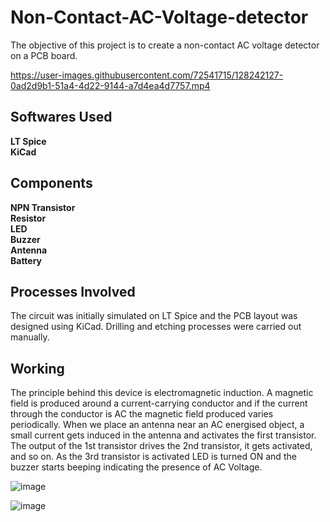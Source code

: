 # Non-Contact-AC-Voltage-detector
The objective of this project is to create a non-contact AC voltage detector on a PCB board.

https://user-images.githubusercontent.com/72541715/128242127-0ad2d9b1-51a4-4d22-9144-a7d4ea4d7757.mp4

## Softwares Used
**LT Spice  
KiCad** 

## Components
**NPN Transistor  
Resistor  
LED  
Buzzer  
Antenna  
Battery**

## Processes Involved
The circuit was initially simulated on LT Spice and the PCB layout was designed using KiCad. Drilling and etching processes were carried out manually.


## Working
The principle behind this device is electromagnetic induction. A magnetic field is produced around a current-carrying conductor and if the current through the conductor is AC the magnetic field produced varies periodically. When we place an antenna near an AC energised object, a small current gets induced in the antenna and activates the first transistor. The output of the 1st transistor drives the 2nd transistor, it gets activated, and so on. As the 3rd transistor is activated LED is turned ON and the buzzer starts beeping indicating the presence of AC Voltage.   

![image](https://user-images.githubusercontent.com/72541715/128242677-93cf1e45-3131-45b3-a356-eca9a139711a.png)

![image](https://user-images.githubusercontent.com/72541715/128242735-4cfff8c7-87cf-408d-af48-c9e8e6833463.png)
